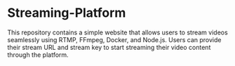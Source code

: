 # Streaming-Platform
This repository contains a simple website that allows users to stream videos seamlessly using RTMP, FFmpeg, Docker, and Node.js. Users can provide their stream URL and stream key to start streaming their video content through the platform.
